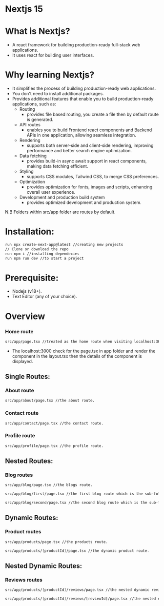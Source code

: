 # Nextjs 15

# What is Nextjs?

- A react framework for building production-ready full-stack web applications.
- It uses react for building user interfaces.

# Why learning Nextjs?

- It simplifies the process of building production-ready web applications.
- You don't need to install additional packages.
- Provides additional features that enable you to build production-ready
  applications, such as:
  - Routing
    - provides file based routing, you create a file then by default route is generated.
  - API routes
    - enables you to build Frontend react components and Backend APIs in one application, allowing seamless integration.
  - Rendering
    - supports both server-side and client-side rendering, improving performance and better search engine optimization.
  - Data fetching
    - provides build-in async await support in react components, making data fetching efficient.
  - Styling
    - supports CSS modules, Tailwind CSS, to merge CSS preferences.
  - Optimization
    - provides optimization for fonts, images and scripts, enhancing overall user experience.
  - Development and production build system
    - provides optimized development and production system.

N.B Folders within src/app folder are routes by default.

# Installation:

```bash
run npx create-next-app@latest //creating new projects
// Clone or download the repo 
run npm i //installing dependecies
run npm run dev //to start a project
```

# Prerequisite:

- Nodejs (v18+).
- Text Editor (any of your choice).

# Overview

### Home route

```bash
src/app/page.tsx //treated as the home route when visiting localhost:3000.
```

- The localhost:3000 check for the page.tsx in app folder and render the component in the layout.tsx then the details of the component is displayed.

## Single Routes:

### About route

```bash
src/app/about/page.tsx //the about route.
```

### Contact route

```bash
src/app/contact/page.tsx //the contact route.
```

### Profile route

```bash
src/app/profile/page.tsx //the profile route.
```

## Nested Routes:

### Blog routes

```bash
src/app/blog/page.tsx //the blogs route.

src/app/blog/first/page.tsx //the first blog route which is the sub-folder of the main.

src/app/blog/second/page.tsx //the second blog route which is the sub-folder of the main.
```

## Dynamic Routes:

### Product routes

```bash
src/app/products/page.tsx //the products route.

src/app/products/[productId]/page.tsx //the dynamic product route.
```

## Nested Dynamic Routes:

### Reviews routes

```bash
src/app/products/[productId]/reviews/page.tsx //the nested dynamic reviews route.

src/app/products/[productId]/reviews/[reviewId]/page.tsx //the nested dynamic review route.
```
